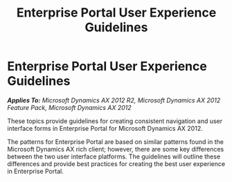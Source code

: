 ﻿---
title: Enterprise Portal User Experience Guidelines
TOCTitle: Enterprise Portal User Experience Guidelines
ms:assetid: 139621e1-3fad-4f81-9f68-7e31a6d9d897
ms:mtpsurl: https://msdn.microsoft.com/en-us/library/Gg853347(v=AX.60)
ms:contentKeyID: 35267926
ms.date: 11/07/2012
mtps_version: v=AX.60
f1_keywords:
- UI
- EP
- UX
- User interface
---

# Enterprise Portal User Experience Guidelines 


_**Applies To:** Microsoft Dynamics AX 2012 R2, Microsoft Dynamics AX 2012 Feature Pack, Microsoft Dynamics AX 2012_

These topics provide guidelines for creating consistent navigation and user interface forms in Enterprise Portal for Microsoft Dynamics AX 2012.

The patterns for Enterprise Portal are based on similar patterns found in the Microsoft Dynamics AX rich client; however, there are some key differences between the two user interface platforms. The guidelines will outline these differences and provide best practices for creating the best user experience in Enterprise Portal.

